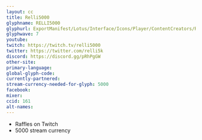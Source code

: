 ```yaml
---
layout: cc
title: Relli5000
glyphname: RELLI5000
glyphurl: ExportManifest/Lotus/Interface/Icons/Player/ContentCreators/Relli5Thousand.png
glyphwave: 7
youtube:
twitch: https://twitch.tv/relli5000
twitter: https://twitter.com/relli5k
discord: https://discord.gg/pRhPgGW
other-site:
primary-language:
global-glyph-code:
currently-partnered:
stream-currency-needed-for-glyph: 5000
facebook:
mixer:
ccid: 161
alt-names:
---
```

* Raffles on Twitch
* 5000 stream currency
